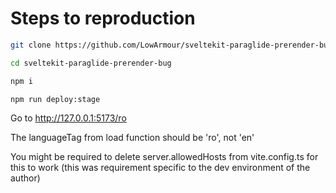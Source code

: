 # Steps to reproduction

```bash
git clone https://github.com/LowArmour/sveltekit-paraglide-prerender-bug.git

cd sveltekit-paraglide-prerender-bug

npm i

npm run deploy:stage
```

Go to http://127.0.0.1:5173/ro

The languageTag from load function should be 'ro', not 'en'

You might be required to delete server.allowedHosts from vite.config.ts for this to work (this was requirement specific to the dev environment of the author)
